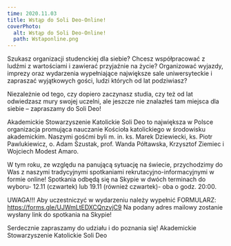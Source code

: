 ```yaml
---
time: 2020.11.03
title: Wstąp do Soli Deo-Online!
coverPhoto:
  alt: Wstąp do Soli Deo-Online!
  path: Wstaponline.png
---
```

Szukasz organizacji studenckiej dla siebie?
Chcesz współpracować z ludźmi z wartościami i zawierać przyjaźnie na życie?
Organizować wyjazdy, imprezy oraz wydarzenia wypełniające największe sale uniwersyteckie i zapraszać wyjątkowych gości, ludzi których od lat podziwiasz?

Niezależnie od tego, czy dopiero zaczynasz studia, czy też od lat odwiedzasz mury swojej uczelni, ale jeszcze nie znalazłeś tam miejsca dla siebie – zapraszamy do Soli Deo!

Akademickie Stowarzyszenie Katolickie Soli Deo to największa w Polsce organizacja promująca nauczanie Kościoła katolickiego w środowisku akademickim. Naszymi gośćmi byli m. in. ks. Marek Dziewiecki, ks. Piotr Pawlukiewicz, o. Adam Szustak, prof. Wanda Półtawska, Krzysztof Ziemiec i Wojciech Modest Amaro.

W tym roku, ze względu na panującą sytuację na świecie, przychodzimy do Was z naszymi tradycyjnymi spotkaniami rekrutacyjno-informacyjnymi w formie online!
Spotkania odbędą się na Skypie w dwóch terminach do wyboru- 12.11 (czwartek) lub 19.11 (również czwartek)- oba o godz. 20:00.

UWAGA!!!
Aby uczestniczyć w wydarzeniu należy wypełnić
FORMULARZ:
https://forms.gle/UJWmLtEDXCQnzvjC9
Na podany adres mailowy zostanie wysłany link do spotkania na Skypie!

Serdecznie zapraszamy do udziału i do poznania się!
Akademickie Stowarzyszenie Katolickie Soli Deo